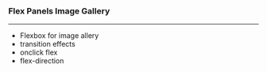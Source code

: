 ### Flex Panels Image Gallery
---
- Flexbox for image allery
- transition effects
- onclick flex
- flex-direction


